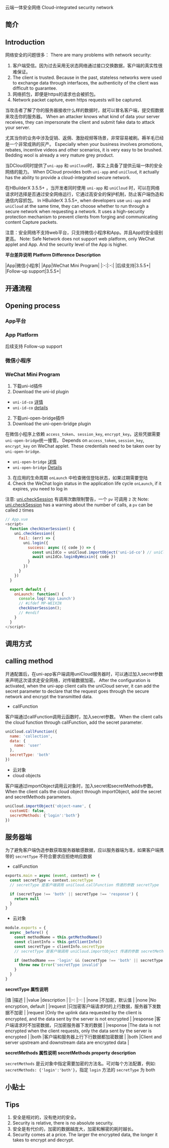 云端一体安全网络
Cloud-integrated security network

## 简介
## Introduction

网络安全的问题很多：
There are many problems with network security:

1. 客户端受信。因为过去采用无状态网络通过接口交换数据，客户端的真实性很难保证。
1. The client is trusted. Because in the past, stateless networks were used to exchange data through interfaces, the authenticity of the client was difficult to guarantee.
2. 网络抓包，即便是https的请求也会被抓包。
2. Network packet capture, even https requests will be captured.

当攻击者了解了你的服务器接收什么样的数据时，就可以冒名客户端，提交假数据来攻击你的服务器。
When an attacker knows what kind of data your server receives, they can impersonate the client and submit fake data to attack your server.

尤其当你的业务中涉及促销、返佣、激励视频等场景，非常容易被刷。褥羊毛已经是一个非常成熟的灰产。
Especially when your business involves promotions, rebates, incentive videos and other scenarios, it is very easy to be brushed. Bedding wool is already a very mature grey product.

当DCloud同时提供了`uni-app` 和 `uniCloud`时，事实上具备了提供云端一体的安全网络的能力。
When DCloud provides both `uni-app` and `uniCloud`, it actually has the ability to provide a cloud-integrated secure network.

在HBuilderX 3.5.5+ ，当开发者同时使用 `uni-app` 和 `uniCloud` 时，可以在网络请求时选择是否通过安全网络运行，它通过高安全的保护机制，防止客户端伪造和通信内容抓包。
In HBuilderX 3.5.5+, when developers use `uni-app` and `uniCloud` at the same time, they can choose whether to run through a secure network when requesting a network. It uses a high-security protection mechanism to prevent clients from forging and communicating content Capture packets.

注意：安全网络不支持web平台，只支持微信小程序和App。并且App的安全级别更高。
Note: Safe Network does not support web platform, only WeChat applet and App. And the security level of the App is higher.

**平台差异说明**
**Platform Difference Description**

|App|微信小程序|
|App|WeChat Mini Program|
|:-:|:-:|
|后续支持|3.5.5+|
|Follow-up support|3.5.5+|

## 开通流程
## Opening process

### App平台
### App Platform

后续支持
Follow-up support

### 微信小程序
### WeChat Mini Program

1. 下载uni-id插件
1. Download the uni-id plugin

- `uni-id-co` [详情](/uniCloud/uni-id-summary.html#save-user-token)
- `uni-id-co` [details](/uniCloud/uni-id-summary.html#save-user-token)

2. 下载uni-open-bridge插件
2. Download the uni-open-bridge plugin

在微信小程序上依赖 `access_token`、`session_key`, `encrypt_key`。这些凭据需要`uni-open-bridge`统一接管。
Depends on `access_token`, `session_key`, `encrypt_key` on WeChat applet. These credentials need to be taken over by `uni-open-bridge`.

- `uni-open-bridge` [详情](https://uniapp.dcloud.net.cn/uniCloud/uni-open-bridge.html)
- `uni-open-bridge` [Details](https://uniapp.dcloud.net.cn/uniCloud/uni-open-bridge.html)

3. 在应用的生命周期 `onLaunch` 中检查微信登陆状态，如果过期需要登陆
3. Check the WeChat login status in the application life cycle `onLaunch`, if it expires, you need to log in

注意: [uni.checkSession](https://uniapp.dcloud.net.cn/api/plugins/login.html#uni-checksession) 有调用次数限制警告，一个 `pv` 可调用 `2` 次
Note: [uni.checkSession](https://uniapp.dcloud.net.cn/api/plugins/login.html#uni-checksession) has a warning about the number of calls, a `pv` can be called `2` times

```js
// App.vue
<script>
  function checkUserSession() {
    uni.checkSession({
      fail: (err) => {
        uni.login({
          success: async ({ code }) => {
            const uniIdCo = uniCloud.importObject('uni-id-co') // uniCloud云对象 uni-id-co
            await uniIdCo.loginByWeixin({ code })
          }
        })
      }
    })
  }

  export default {
    onLaunch: function() {
      console.log('App Launch')
      // #ifdef MP-WEIXIN
      checkUserSession();
      // #endif
    }
  }
</script>
```


## 调用方式
## calling method

开通配置后，在uni-app客户端调用uniCloud服务器时，可以通过加入secret参数来声明这次请求走安全网络，对传输数据加密。
After the configuration is activated, when the uni-app client calls the uniCloud server, it can add the secret parameter to declare that the request goes through the secure network and encrypt the transmitted data.

- callFunction

客户端通过callFunction调用云函数时，加入secret参数。
When the client calls the cloud function through callFunction, add the secret parameter.
```js
uniCloud.callFunction({
  name: 'collection',
  data: {
    name: 'user'
  },
  secretType: 'both'
})
```

- 云对象
- cloud objects

客户端通过importObject调用云对象时，加入secret和secretMethods参数。
When the client calls the cloud object through importObject, add the secret and secretMethods parameters.

```js
uniCloud.importObject('object-name', {
  customUI: false,
  secretMethods: {'login':'both'}
})
```

## 服务器端

为了避免客户端伪造参数获取服务器敏感数据，应以服务器端为准，如果客户端携带的 `secretType` 不符合要求应拒绝响应数据

- callFunction

```js
exports.main = async (event, context) => {
  const secretType = context.secretType
  // secretType 是客户端调用 uniCloud.callFunction 传递的参数 secretType

  if (secretType !== 'both' || secretType !== 'response') {
    return null
  }
}
```

- 云对象

```js
module.exports = {
  async _before() {
    const methodName = this.getMethodName()
    const clientInfo = this.getClientInfo()
    const secretType = clientInfo.secretType
    // secretType 是客户端调用 uniCloud.importObject 传递的参数 secretMethods

    if (methodName === 'login' && (secretType !== 'both' || secretType !== 'response')) {
      throw new Error('secretType invalid')
    }
  }
}
```


**secretType 属性说明**

|值				|描述																						|
|value |description |
|:-:			|:-:																						|
|none			|不加密，默认值																	|
|none |No encryption, default |
|request	|只加密客户端请求时的上行数据，服务器下发数据不加密	|
|request |Only the uplink data requested by the client is encrypted, and the data sent by the server is not encrypted |
|response	|客户端请求时不加密数据，只加密服务器下发的数据			|
|response |The data is not encrypted when the client requests, only the data sent by the server is encrypted |
|both			|客户端和服务器上行下行数据都加密数据							|
|both |Client and server upstream and downstream data are encrypted data |

**secretMethods 属性说明**
**secretMethods property description**

`secretMethods` 是云对象中指定需要加密的方法名。可对每个方法配置，例如: `secretMethods: {'login':'both'}`，指定 `login` 方法的 `secretType` 为 both




## 小贴士
## Tips

1. 安全是相对的，没有绝对的安全。
1. Security is relative, there is no absolute security.
2. 安全是有代价的，加密的数据越庞大，加密和解密的耗时越长。
2. Security comes at a price. The larger the encrypted data, the longer it takes to encrypt and decrypt.